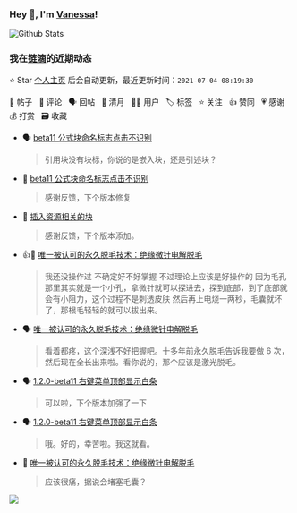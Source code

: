 ### Hey 👋, I'm [Vanessa](http://vanessa.b3log.org/)!

![Github Stats](https://github-readme-stats.vercel.app/api?username=Vanessa219&show_icons=true)

<!--events start -->

### 我在[链滴](https://ld246.com)的近期动态

⭐️ Star [个人主页](https://github.com/Vanessa219/Vanessa219) 后会自动更新，最近更新时间：`2021-07-04 08:19:30`

📝 帖子 &nbsp; 💬 评论 &nbsp; 🗣 回帖 &nbsp; 🌙 清月 &nbsp; 👨‍💻 用户 &nbsp; 🏷️ 标签 &nbsp; ⭐️ 关注 &nbsp; 👍 赞同 &nbsp; 💗 感谢 &nbsp; 💰 打赏 &nbsp; 🗃 收藏

* 🗣 [beta11 公式块命名标志点击不识别](https://ld246.com/article/1625302731247/comment/1625303891520#comments)

  > 引用块没有块标，你说的是嵌入块，还是引述块？
* 💬 [beta11 公式块命名标志点击不识别](https://ld246.com/article/1625302731247/comment/1625309736161#comments)

  > 感谢反馈，下个版本修复
* 💬 [插入资源相关的块](https://ld246.com/article/1625231515031/comment/1625285680214#comments)

  > 感谢反馈，下个版本添加。
* 👍💬 [唯一被认可的永久脱毛技术：绝缘微针电解脱毛](https://ld246.com/article/1625228323622/comment/1625263067972#comments)

  > 我还没操作过 不确定好不好掌握 不过理论上应该是好操作的 因为毛孔那里其实就是一个小孔，拿微针就可以探进去，探到底部，到了底部就会有小阻力，这个过程不是刺透皮肤 然后再上电烧一两秒，毛囊就坏了，那根毛轻轻的就可以拔出来。
* 🗣 [唯一被认可的永久脱毛技术：绝缘微针电解脱毛](https://ld246.com/article/1625228323622/comment/1625235407150#comments)

  > 看着都疼，这个深浅不好把握吧。十多年前永久脱毛告诉我要做 6 次，然后现在全长出来啦。看你说的，那个应该是激光脱毛。
* 🗣 [1.2.0-beta11 右键菜单顶部显示白条](https://ld246.com/article/1625195486152/comment/1625233421794#comments)

  > 可以啦，下个版本加强了一下
* 🗣 [1.2.0-beta11 右键菜单顶部显示白条](https://ld246.com/article/1625195486152/comment/1625233421794#comments)

  > 哦。好的，幸苦啦。我这就看。
* 💬 [唯一被认可的永久脱毛技术：绝缘微针电解脱毛](https://ld246.com/article/1625228323622/comment/1625233603357#comments)

  > 应该很痛，据说会堵塞毛囊？


<!--events end -->

<a title="Hits" target="_blank" href="https://github.com/Vanessa219/Vanessa219"><img src="https://hits.b3log.org/Vanessa219/Vanessa219.svg"></a>
